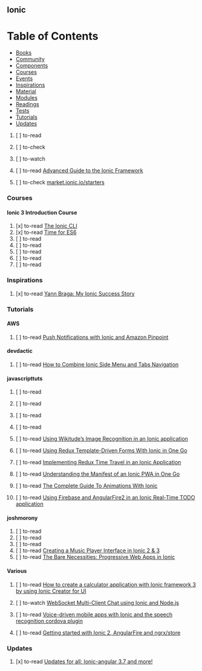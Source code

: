 ## Ionic

# Table of Contents
<!-- MarkdownTOC depth=4 -->
  - [Books](#books)
  - [Community](#community)
  - [Components](#components)
  - [Courses](#courses)
  - [Events](#events)
  - [Inspirations](#inspirations)
  - [Material](#material)
  - [Modules](#modules)
  - [Readings](#readings)
  - [Tests](#tests)
  - [Tutorials](#tutorials)
  - [Updates](#updates)
<!-- /MarkdownTOC -->

  1. [ ] to-read []()
  1. [ ] to-check []()
  1. [ ] to-watch []()

  1. [ ] to-read [Advanced Guide to the Ionic Framework](https://www.joshmorony.com/advanced-guide-to-the-ionic-framework/)

  1. [ ] to-check [market.ionic.io/starters](https://market.ionic.io/starters)

### Courses

#### Ionic 3 Introduction Course

  1. [x] to-read [The Ionic CLI](https://www.javascripttuts.com/the-ionic-cli/)
  1. [x] to-read [Time for ES6](https://www.javascripttuts.com/time-for-es6/)
  1. [ ] to-read []()
  1. [ ] to-read []()
  1. [ ] to-read []()
  1. [ ] to-read []()
  1. [ ] to-read []()
  

### Inspirations

  1. [x] to-read [Yann Braga: My Ionic Success Story](http://blog.ionic.io/yann-braga-my-ionic-success-story/)

### Tutorials

#### AWS

  1. [ ] to-read [Push Notifications with Ionic and Amazon Pinpoint](https://aws.amazon.com/blogs/mobile/push-notifications-with-ionic-and-amazon-pinpoint/)

#### devdactic

  1. [ ] to-read [How to Combine Ionic Side Menu and Tabs Navigation](https://devdactic.com/ionic-side-menu-tabs)

#### javascripttuts

  1. [ ] to-read []()
  1. [ ] to-read []()
  1. [ ] to-read []()
  1. [ ] to-read []()
  1. [ ] to-read [Using Wikitude’s Image Recognition in an Ionic application](https://www.javascripttuts.com/using-wikitudes-image-recognition-in-an-ionic-application/)
  1. [ ] to-read [Using Redux Template-Driven Forms With Ionic in One Go](https://www.javascripttuts.com/using-redux-template-driven-forms-with-ionic-in-one-go/)
  1. [ ] to-read [Implementing Redux Time Travel in an Ionic Application](https://www.javascripttuts.com/implementing-redux-time-travel-in-an-ionic-application)
  1. [ ] to-read [Understanding the Manifest of an Ionic PWA in One Go](https://www.javascripttuts.com/understanding-the-manifest-of-an-ionic-pwa-in-one-go/)

  1. [ ] to-read [The Complete Guide To Animations With Ionic](https://www.javascripttuts.com/the-complete-guide-to-animations-with-ionic)
  1. [ ] to-read [Using Firebase and AngularFire2 in an Ionic Real-Time TODO application](https://www.javascripttuts.com/using-firebase-and-angularfire2-in-an-ionic-real-time-todo-application/)

#### joshmorony

  1. [ ] to-read []()
  1. [ ] to-read []()
  1. [ ] to-read []()
  1. [ ] to-read [Creating a Music Player Interface in Ionic 2 & 3](https://www.joshmorony.com/creating-a-music-player-interface-in-ionic-2)
  1. [ ] to-read [The Bare Necessities: Progressive Web Apps in Ionic](https://www.joshmorony.com/the-bare-necessities-progressive-web-apps-in-ionic/)

#### Various

  1. [ ] to-read [How to create a calculator application with Ionic framework 3 by using Ionic Creator for UI](https://dev.to/hitman666/how-to-create-a-calculator-application-with-ionic-framework-3-by-using-ionic-creator-for-ui)

  1. [ ] to-watch [WebSocket Multi-Client Chat using Ionic and Node.js](https://www.youtube.com/watch?v=UtUoCSAaC-k)

  1. [ ] to-read [Voice-driven mobile apps with Ionic and the speech recognition cordova plugin](https://medium.com/@christophewillemsen/voice-driven-mobile-apps-with-ionic-and-the-speech-recognition-cordova-plugin-8aa64ad5edcb)
  1. [ ] to-read [Getting started with Ionic 2, AngularFire and ngrx/store](http://bgraphic.no/getting-started-with-ionic-angularfire-and-ngrxstore/)

### Updates

  1. [x] to-read [Updates for all: Ionic-angular 3.7 and more!](https://blog.ionic.io/updates-for-all-ionic-angular-3-7-and-more/)

